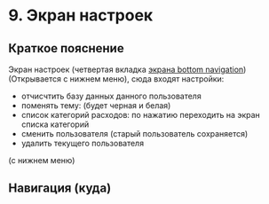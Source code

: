 # 9. Экран настроек

## Краткое пояснение

Экран настроек (четвертая
вкладка [экрана bottom navigation](screen_1_bottom_navigation_container.md)) (Открывается с нижнем
меню), сюда входят настройки:

- отчисчтить базу данных данного пользователя
- поменять тему: (будет черная и белая)
- список категорий расходов: по нажатию переходить на экран списка категорий
- сменить пользователя (старый пользователь сохраняется)
- удалить текущего пользователя

(с нижнем меню)

## Навигация (куда)
